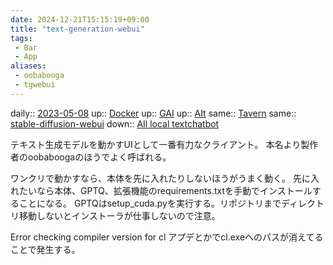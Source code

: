 ```yaml
---
date: 2024-12-21T15:15:19+09:00
title: "text-generation-webui"
tags:
 - Bar
 - App
aliases:
 - oobabooga
 - tgwebui
---
```


daily:: [2023-05-08](/Daily_Note/2023-05-08.md)
up:: [Docker](Docker.md)
up:: [GAI](../AI/AI_local.md)
up:: [AIt](../AI/AI_text.md)
same:: [Tavern](Tavern.md)
same:: [stable-diffusion-webui](stable-diffusion-webui.md)
down:: [AIl local textchatbot](../../Info/AIl%20local%20textchatbot.md)

テキスト生成モデルを動かすUIとして一番有力なクライアント。
本名より製作者のoobaboogaのほうでよく呼ばれる。

ワンクリで動かすなら、本体を先に入れたりしないほうがうまく動く。
先に入れたいなら本体、GPTQ、拡張機能のrequirements.txtを手動でインストールすることになる。
GPTQはsetup_cuda.pyを実行する。リポジトリまでディレクトリ移動しないとインストーラが仕事しないので注意。

Error checking compiler version for cl
アプデとかでcl.exeへのパスが消えてることで発生する。